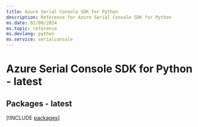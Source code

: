 ```yaml
---
title: Azure Serial Console SDK for Python
description: Reference for Azure Serial Console SDK for Python
ms.date: 02/09/2024
ms.topic: reference
ms.devlang: python
ms.service: serialconsole
---
```

# Azure Serial Console SDK for Python - latest
## Packages - latest
[!INCLUDE [packages](serial-console-index.md)]